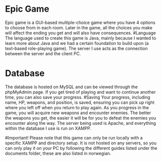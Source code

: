 # Epic Game
Epic game is a GUI-based multiple-choice game where you have 4 options to choose from in each room. Later in the game, all the choices you make will affect the ending you get and will also have consequences. 
#Language
The language used to create this game is Java, mainly because I wanted to learn more about Java and we had a certain foundation to build upon (a text-based role-playing game). The server I use acts as the connection between the server and the client PC. 
# Database
The database is hosted on MySQL and can be viewed through the phpMyAdmin page. If you get tired of playing and want to continue another time, you can also save your progress. 
#Saving
Your progress, including name, HP, weapons, and position, is saved, ensuring you can pick up right where you left off when you return to play again. As you progress in the game, you will acquire new weapons and encounter enemies.
The better the weapons you get, the easier it will be for you to defeat the enemies you encounter along the way. The server being used is Apache, and everything within the database I use is run on XAMPP.

#Important!
Please note that this game can only be run locally with a specific XAMPP and directory setup. It is not hosted on any servers, so you can only play it on your PC by following the different guides listed under the documents folder, these are also listed in norwegian.
